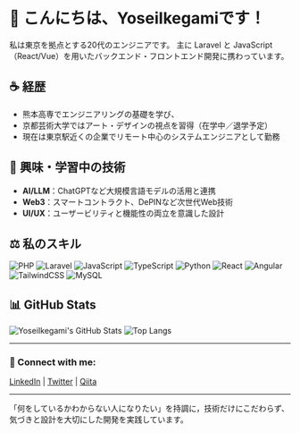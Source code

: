 # 👋 こんにちは、YoseiIkegamiです！

私は東京を拠点とする20代のエンジニアです。
主に Laravel と JavaScript（React/Vue）を用いたバックエンド・フロントエンド開発に携わっています。

## ☕ 経歴
- 熊本高専でエンジニアリングの基礎を学び、
- 京都芸術大学ではアート・デザインの視点を習得（在学中／退学予定）
- 現在は東京駅近くの企業でリモート中心のシステムエンジニアとして勤務

## 🚀 興味・学習中の技術
- **AI/LLM**：ChatGPTなど大規模言語モデルの活用と連携
- **Web3**：スマートコントラクト、DePINなど次世代Web技術
- **UI/UX**：ユーザービリティと機能性の両立を意識した設計

## ⚖️ 私のスキル

![PHP](https://img.shields.io/badge/PHP-777BB4?style=for-the-badge&logo=php&logoColor=white)
![Laravel](https://img.shields.io/badge/Laravel-FF2D20?style=for-the-badge&logo=laravel&logoColor=white)
![JavaScript](https://img.shields.io/badge/JavaScript-F7DF1E?style=for-the-badge&logo=javascript&logoColor=black)
![TypeScript](https://img.shields.io/badge/TypeScript-3178C6?style=for-the-badge&logo=typescript&logoColor=white)
![Python](https://img.shields.io/badge/Python-3776AB?style=for-the-badge&logo=python&logoColor=white)
![React](https://img.shields.io/badge/React-61DAFB?style=for-the-badge&logo=react&logoColor=black)
![Angular](https://img.shields.io/badge/Angular-DD0031?style=for-the-badge&logo=angular&logoColor=white)
![TailwindCSS](https://img.shields.io/badge/TailwindCSS-38B2AC?style=for-the-badge&logo=tailwind-css&logoColor=white)
![MySQL](https://img.shields.io/badge/MySQL-4479A1?style=for-the-badge&logo=mysql&logoColor=white)

## 📊 GitHub Stats

![YoseiIkegami's GitHub Stats](https://github-readme-stats.vercel.app/api?username=YoseiIkegami&show_icons=true&theme=radical&hide_title=true)
![Top Langs](https://github-readme-stats.vercel.app/api/top-langs/?username=YoseiIkegami&layout=compact&theme=radical)

---

### 👤 Connect with me:
[LinkedIn](あなたのLinkedInプロフィールURL) | [Twitter](あなたのTwitterプロフィールURL) | [Qiita](あなたのQiitaプロフィールURL)

---

「何をしているかわからない人になりたい」を持調に，技術だけにこだわらず、気づきと設計を大切にした開発を実践しています。
